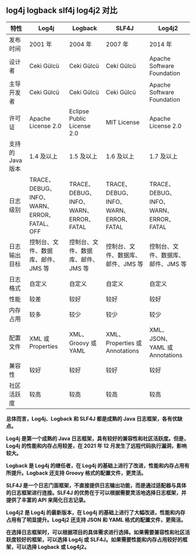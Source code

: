 ## log4j logback slf4j log4j2 对比
| 特性 | Log4j | Logback | SLF4J | Log4j2 |
|---|---|---|---|---|
| 发布时间 | 2001 年 | 2004 年 | 2007 年 | 2014 年 |
| 设计者 | Ceki Gülcü | Ceki Gülcü | Ceki Gülcü | Apache Software Foundation |
| 主导开发者 | Ceki Gülcü | Ceki Gülcü | Ceki Gülcü | Apache Software Foundation |
| 许可证 | Apache License 2.0 | Eclipse Public License 2.0 | MIT License | Apache License 2.0 |
| 支持的 Java 版本 | 1.4 及以上 | 1.5 及以上 | 1.6 及以上 | 1.7 及以上 |
| 日志级别 | TRACE、DEBUG、INFO、WARN、ERROR、FATAL、OFF | TRACE、DEBUG、INFO、WARN、ERROR、FATAL | TRACE、DEBUG、INFO、WARN、ERROR、FATAL | TRACE、DEBUG、INFO、WARN、ERROR、FATAL |
| 日志输出目标 | 控制台、文件、数据库、邮件、JMS 等 | 控制台、文件、数据库、邮件、JMS 等 | 控制台、文件、数据库、邮件、JMS 等 | 控制台、文件、数据库、邮件、JMS 等 |
| 日志格式 | 自定义 | 自定义 | 自定义 | 自定义 |
| 性能 | 较差 | 较好 | 较好 | 较好 |
| 内存占用 | 较多 | 较少 | 较少 | 较少 |
| 配置文件 | XML 或 Properties | XML、Groovy 或 YAML | XML、Properties 或 Annotations | XML、JSON、YAML 或 Annotations |
| 兼容性 | 较好 | 较好 | 较好 | 较好 |
| 社区活跃度 | 较高 | 较高 | 较高 | 较高 |

**总体而言，Log4j、Logback 和 SLF4J 都是成熟的 Java 日志框架，各有优缺点。**

**Log4j 是第一个成熟的 Java 日志框架，具有较好的兼容性和社区活跃度。但是，Log4j 的性能和内存占用较差，在 2021 年 12 月发生了远程代码执行漏洞，影响较大。**

**Logback 是 Log4j 的继任者，在 Log4j 的基础上进行了改进，性能和内存占用有所提升。Logback 还支持 Groovy 格式的配置文件，更灵活。**

**SLF4J 是一个日志门面框架，不直接提供日志输出功能，而是通过适配器与具体的日志框架进行连接。SLF4J 的优势在于可以根据需要灵活地选择日志框架，并提供了丰富的 API 来简化日志记录。**

**Log4j2 是 Log4j 的最新版本，在 Log4j 的基础上进行了大幅改进，性能和内存占用有了明显提升。Log4j2 还支持 JSON 和 YAML 格式的配置文件，更简洁。**

**在选择日志框架时，可以根据项目的具体需求进行选择。如果需要兼容性和社区活跃度较好的框架，可以选择 Log4j 或 SLF4J。如果需要性能和内存占用较好的框架，可以选择 Logback 或 Log4j2。**